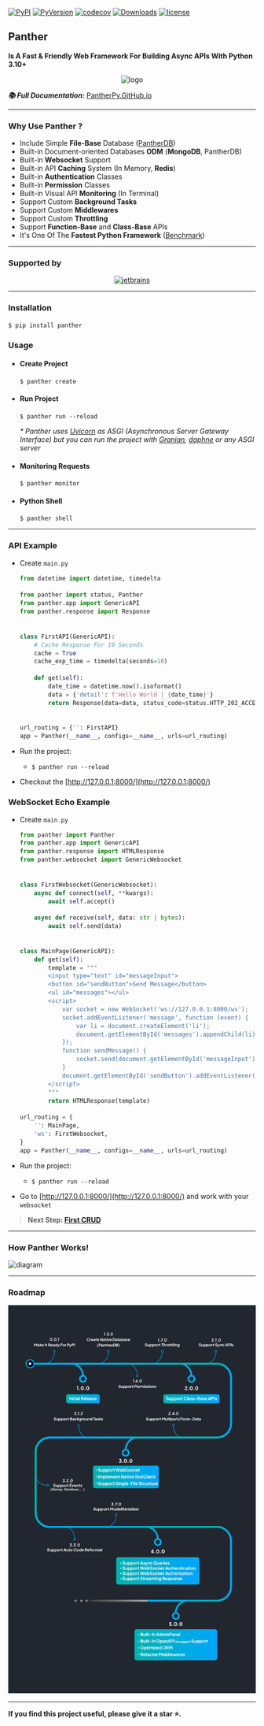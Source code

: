 
[![PyPI](https://img.shields.io/pypi/v/panther?label=PyPI)](https://pypi.org/project/panther/) [![PyVersion](https://img.shields.io/pypi/pyversions/panther.svg)](https://pypi.org/project/panther/) [![codecov](https://codecov.io/github/AliRn76/panther/graph/badge.svg?token=YWFQA43GSP)](https://codecov.io/github/AliRn76/panther) [![Downloads](https://static.pepy.tech/badge/panther/month)](https://pepy.tech/project/panther) [![license](https://img.shields.io/github/license/alirn76/panther.svg)](https://github.com/alirn76/panther/blob/main/LICENSE)


## Panther 
<b>Is A Fast &  Friendly Web Framework For Building Async APIs With Python 3.10+</b> 

<p align="center">
  <img src="https://github.com/AliRn76/panther/raw/master/docs/docs/images/logo-vertical.png" alt="logo" style="width: 450px">
</p>

**_📚 Full Documentation:_** [PantherPy.GitHub.io](https://pantherpy.github.io)

---

### Why Use Panther ?
- Include Simple **File-Base** Database ([PantherDB](https://pypi.org/project/pantherdb/))
- Built-in Document-oriented Databases **ODM** (**MongoDB**, PantherDB)
- Built-in **Websocket** Support
- Built-in API **Caching** System (In Memory, **Redis**)
- Built-in **Authentication** Classes
- Built-in **Permission** Classes
- Built-in Visual API **Monitoring** (In Terminal)
- Support Custom **Background Tasks**
- Support Custom **Middlewares**
- Support Custom **Throttling**
- Support **Function-Base** and **Class-Base** APIs
- It's One Of The **Fastest Python Framework** ([Benchmark](https://www.techempower.com/benchmarks/#section=test&runid=d3364379-1bf7-465f-bcb1-e9c65b4840f9&hw=ph&test=fortune&l=zik0zj-6bi))
---

### Supported by
<center>
    <a href="https://drive.google.com/file/d/17xe1hicIiRF7SQ-clg9SETdc19SktCbV/view?usp=sharing">
      <img alt="jetbrains" src="https://github.com/AliRn76/panther/raw/master/docs/docs/images/jb_beam_50x50.png">
    </a>
</center>

---

### Installation
```shell
$ pip install panther
```

### Usage

- #### Create Project

    ```shell
    $ panther create
    ```

- #### Run Project
    
    ```shell
    $ panther run --reload
    ```
  _* Panther uses [Uvicorn](https://github.com/encode/uvicorn) as ASGI (Asynchronous Server Gateway Interface) but you can run the project with [Granian](https://pypi.org/project/granian/), [daphne](https://pypi.org/project/daphne/) or any ASGI server_

- #### Monitoring Requests

    ```shell
    $ panther monitor 
    ```

- #### Python Shell

    ```shell
    $ panther shell
    ```
  
---

### API Example
  - Create `main.py`

    ```python
    from datetime import datetime, timedelta
    
    from panther import status, Panther
    from panther.app import GenericAPI
    from panther.response import Response
    
    
    class FirstAPI(GenericAPI):
        # Cache Response For 10 Seconds
        cache = True
        cache_exp_time = timedelta(seconds=10)
        
        def get(self):
            date_time = datetime.now().isoformat()
            data = {'detail': f'Hello World | {date_time}'}
            return Response(data=data, status_code=status.HTTP_202_ACCEPTED)
    
    
    url_routing = {'': FirstAPI}
    app = Panther(__name__, configs=__name__, urls=url_routing)
    ```

  - Run the project:
    - `$ panther run --reload` 
  
  - Checkout the [http://127.0.0.1:8000/](http://127.0.0.1:8000/)

### WebSocket Echo Example 
  - Create `main.py`

    ```python
    from panther import Panther
    from panther.app import GenericAPI
    from panther.response import HTMLResponse
    from panther.websocket import GenericWebsocket
    
    
    class FirstWebsocket(GenericWebsocket):
        async def connect(self, **kwargs):
            await self.accept()
    
        async def receive(self, data: str | bytes):
            await self.send(data)
    
    
    class MainPage(GenericAPI):
        def get(self):
            template = """
            <input type="text" id="messageInput">
            <button id="sendButton">Send Message</button>
            <ul id="messages"></ul>
            <script>
                var socket = new WebSocket('ws://127.0.0.1:8000/ws');
                socket.addEventListener('message', function (event) {
                    var li = document.createElement('li');
                    document.getElementById('messages').appendChild(li).textContent = 'Server: ' + event.data;
                });
                function sendMessage() {
                    socket.send(document.getElementById('messageInput').value);
                }
                document.getElementById('sendButton').addEventListener('click', sendMessage);
            </script>
            """
            return HTMLResponse(template)
    
    url_routing = {
        '': MainPage,
        'ws': FirstWebsocket,
    }
    app = Panther(__name__, configs=__name__, urls=url_routing)

    ```

  - Run the project:
    - `$ panther run --reload` 
  - Go to [http://127.0.0.1:8000/](http://127.0.0.1:8000/) and work with your `websocket`



> **Next Step: [First CRUD](https://pantherpy.github.io/function_first_crud)**

---

### How Panther Works!

![diagram](https://raw.githubusercontent.com/AliRn76/panther/master/docs/docs/images/diagram.png)

---

### Roadmap

![roadmap](https://raw.githubusercontent.com/AliRn76/panther/master/docs/docs/images/roadmap.jpg)

---

**If you find this project useful, please give it a star ⭐️.**
